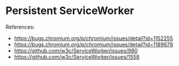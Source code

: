 # Persistent ServiceWorker

References:

- https://bugs.chromium.org/p/chromium/issues/detail?id=1152255
- https://bugs.chromium.org/p/chromium/issues/detail?id=1189678
- https://github.com/w3c/ServiceWorker/issues/980
- https://github.com/w3c/ServiceWorker/issues/1558
